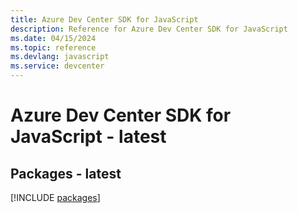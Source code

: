 ```yaml
---
title: Azure Dev Center SDK for JavaScript
description: Reference for Azure Dev Center SDK for JavaScript
ms.date: 04/15/2024
ms.topic: reference
ms.devlang: javascript
ms.service: devcenter
---
```

# Azure Dev Center SDK for JavaScript - latest
## Packages - latest
[!INCLUDE [packages](dev-center-index.md)]